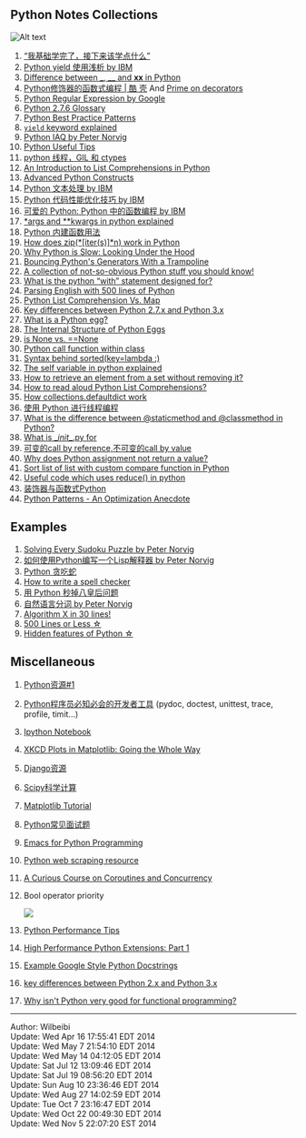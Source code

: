 Python Notes Collections
-------

![Alt text](https://www.python.org/static/img/python-logo.png)

1. [“我基础学完了，接下来该学点什么” ][newbie] 
2. [Python yield 使用浅析 by IBM][yield]
3. [Difference between _, __ and __xx__ in Python][__xx__]
4. [Python修饰器的函数式编程 | 酷 壳][decorator] And [Prime on decorators][decorator2]
5. [Python Regular Expression by Google][regex]
6. [Python 2.7.6 Glossary][glossary]
7. [Python Best Practice Patterns][patterns]
8. [`yield` keyword explained][yield]
9. [Python IAQ by Peter Norvig][iaq]
10. [Python Useful Tips][tips]
11. [python 线程，GIL 和 ctypes][GIL]
12. [An Introduction to List Comprehensions in Python][lc]
13. [Advanced Python Constructs][constructs]
14. [Python 文本处理 by IBM][text]
15. [Python 代码性能优化技巧 by IBM][optimize]
16. [可爱的 Python: Python 中的函数编程 by IBM][functional]
17. [*args and **kwargs in python explained][args]
18. [Python 内建函数用法][built-in]
19. [How does zip(*[iter(s)]*n) work in Python][zip_iter]
20. [Why Python is Slow: Looking Under the Hood][slow]
21. [Bouncing Python's Generators With a Trampoline][tramp]
22. [A collection of not-so-obvious Python stuff you should know!][n_ob]
23. [What is the python “with” statement designed for?][with]
24. [Parsing English with 500 lines of Python][parse_eng]
25. [Python List Comprehension Vs. Map][lc_map]
26. [Key differences between Python 2.7.x and Python 3.x][diff23]
27. [What is a Python egg?][egg1]
28. [The Internal Structure of Python Eggs][egg2]
29. [is None vs. ==None][is_equal]
30. [Python call function within class][call_call]
31. [Syntax behind sorted(key=lambda :)][key_lambda]
32. [The self variable in python explained][self_]
33. [How to retrieve an element from a set without removing it?][set_get]
34. [How to read aloud Python List Comprehensions?][list_com]
35. [How collections.defaultdict work][defaultdict]
36. [使用 Python 进行线程编程][ibm_multi]
37. [What is the difference between @staticmethod and @classmethod in Python?][de_meth]
38. [What is \__init__.py for][initpy]
39. [可变的call by reference,不可变的call by value][callby]
40. [Why does Python assignment not return a value?][noreturn]
41. [Sort list of list with custom compare function in Python][cus_func]
42. [Useful code which uses reduce() in python][reduce_use]
43. [装饰器与函数式Python][dfp]
44. [Python Patterns - An Optimization Anecdote][optp]


## Examples
1. [Solving Every Sudoku Puzzle by Peter Norvig][sudoku]
2. [如何使用Python编写一个Lisp解释器 by Peter Norvig][lisp]
3. [Python 贪吃蛇][snake]
4. [How to write a spell checker][spell]
5. [用 Python 秒掉八皇后问题][8queen]
6. [自然语言分词 by Peter Norvig][beau_data]
7. [Algorithm X in 30 lines!][algoX]
8. [500 Lines or Less ☆][500]
9. [Hidden features of Python ☆][hidd]


## Miscellaneous

1. [Python资源#1][coll1]  
2. [Python程序员必知必会的开发者工具][coll2] (pydoc, doctest, unittest, trace, profile, timit...)  
3. [Ipython Notebook][ipython]
4. [XKCD Plots in Matplotlib: Going the Whole Way][xkcd]
5. [Django资源][django]
6. [Scipy科学计算][scipy]
7. [Matplotlib Tutorial][matplotlib]
8. [Python常见面试题][interview]
9. [Emacs for Python Programming][emacs]
10. [Python web scraping resource][scrape]  
11. [A Curious Course on Coroutines and Concurrency][cc]
12. Bool operator priority 

	![](https://s3.amazonaws.com/Blog_Notes_CDN/python_bool_priority.png)

13. [Python Performance Tips][performance]
14. [High Performance Python Extensions: Part 1][perf1]
15. [Example Google Style Python Docstrings][Gstyle]
16. [key differences between Python 2.x and Python 3.x][diff23]
17. [Why isn't Python very good for functional programming?][functional2]

------
Author: Wilbeibi  
Update: Wed Apr 16 17:55:41 EDT 2014    
Update: Wed May  7 21:54:10 EDT 2014  
Update: Wed May 14 04:12:05 EDT 2014  
Update: Sat Jul 12 13:09:46 EDT 2014  
Update: Sat Jul 19 08:56:20 EDT 2014  
Update: Sun Aug 10 23:36:46 EDT 2014  
Update: Wed Aug 27 14:02:59 EDT 2014  
Update: Tue Oct  7 23:16:47 EDT 2014  
Update: Wed Oct 22 00:49:30 EDT 2014   
Update: Wed Nov  5 22:07:20 EST 2014  


[newbie]: http://www.the5fire.com/what-should-i-do-as-newbie.html
[yield]: http://www.ibm.com/developerworks/cn/opensource/os-cn-python-yield/index.html
[__xx__]: http://igorsobreira.com/2010/09/16/difference-between-one-underline-and-two-underlines-in-python.html
[decorator]: http://coolshell.cn/articles/11265.html
[decorator2]: http://www.realpython.com/blog/python/primer-on-python-decorators/#.UvQEs0JdUwJ
[regex]: https://developers.google.com/edu/python/regular-expressions
[coll1]: http://blog.csdn.net/lanxuezaipiao/article/details/19048521
[coll2]: http://blog.jobbole.com/58226/
[ipython]: http://opentechschool.github.io/python-data-intro/core/notebook.html
[glossary]: http://docs.python.org/2/glossary.html
[patterns]: http://stevenloria.com/python-best-practice-patterns-by-vladimir-keleshev-notes/
[sudoku]: http://norvig.com/sudoku.html
[lisp]: http://www.googies.info/articles/lispy.html
[xkcd]: http://jakevdp.github.io/blog/2013/07/10/XKCD-plots-in-matplotlib/
[yield]: http://stackoverflow.com/questions/231767/the-python-yield-keyword-explained
[iaq]: http://norvig.com/python-iaq.html
[django]: http://haoluobo.com/trac/wiki/Django
[snake]: http://hawstein.com/posts/snake-ai.html
[tips]: https://pyzh.readthedocs.org/en/latest/improving-your-python-productivity.html
[GIL]: http://zhuoqiang.me/python-thread-gil-and-ctypes.html
[lc]: http://carlgroner.me/Python/2011/11/09/An-Introduction-to-List-Comprehensions-in-Python.html
[constructs]: http://reverland.org/python/2013/03/13/advanced-python-constructs/
[spell]: http://blog.youxu.info/spell-correct.html
[scipy]: http://reverland.org/python/2012/10/22/scipy/
[matplotlib]: http://reverland.org/python/2012/09/07/matplotlib-tutorial/
[interview]: http://blog.csdn.net/darkchampion/article/details/4484467
[text]: http://www.ibm.com/developerworks/cn/linux/sdk/python/python-5/index.html
[optimize]: http://www.ibm.com/developerworks/cn/linux/l-cn-python-optim/
[functional]: http://www.ibm.com/developerworks/cn/linux/sdk/python/charm-10/index.html
[8queen]: http://www.iteye.com/topic/106747#3075
[beau_data]: http://norvig.com/ngrams/
[args]: http://freepythontips.wordpress.com/2013/08/04/args-and-kwargs-in-python-explained/
[built-in]: http://blog.csdn.net/starstarstone/article/details/7968185
[emacs]: http://www.kurup.org/blog/2012/10/24/emacs-for-python-programming/
[zip_iter]: http://stackoverflow.com/questions/2233204/how-does-zipitersn-work-in-python
[slow]: http://jakevdp.github.io/blog/2014/05/09/why-python-is-slow/
[scrape]: http://jakeaustwick.me/python-web-scraping-resource/
[tramp]: http://www.usrsb.in/blog/blog/2012/08/12/bouncing-pythons-generators-with-a-trampoline/
[cc]: http://www.dabeaz.com/coroutines/index.html
[n_ob]: http://nbviewer.ipython.org/github/rasbt/python_reference/blob/master/tutorials/not_so_obvious_python_stuff.ipynb
[with]: http://stackoverflow.com/questions/3012488/what-is-the-python-with-statement-designed-for
[parse_eng]: http://honnibal.wordpress.com/2013/12/18/a-simple-fast-algorithm-for-natural-language-dependency-parsing/
[lc_map]: http://stackoverflow.com/questions/1247486/python-list-comprehension-vs-map
[algox]: http://www.cs.mcgill.ca/~aassaf9/python/algorithm_x.html
[diff23]: http://nbviewer.ipython.org/github/rasbt/python_reference/blob/master/tutorials/key_differences_between_python_2_and_3.ipynb?create=1
[egg1]: http://stackoverflow.com/questions/2051192/what-is-a-python-egg
[egg2]: https://pythonhosted.org/setuptools/formats.html
[is_equal]: http://stackoverflow.com/questions/3257919/is-none-vs-none
[call_call]: http://stackoverflow.com/questions/5615648/python-call-function-within-class
[key_lambda]: http://stackoverflow.com/questions/8966538/syntax-behind-sortedkey-lambda
[performance]: https://wiki.python.org/moin/PythonSpeed/PerformanceTips
[self_]: http://freepythontips.wordpress.com/2013/08/07/the-self-variable-in-python-explained/
[set_get]: http://stackoverflow.com/questions/59825/how-to-retrieve-an-element-from-a-set-without-removing-it
[list_com]: http://stackoverflow.com/questions/9061760/how-to-read-aloud-python-list-comprehensions
[perf1]: https://www.crumpington.com/blog/2014/10-19-high-performance-python-extensions-part-1.html
[Gstyle]: http://sphinxcontrib-napoleon.readthedocs.org/en/latest/example_google.html
[defaultdict]: http://stackoverflow.com/questions/5900578/how-collections-defaultdict-work
[ibm_multi]: http://www.ibm.com/developerworks/cn/aix/library/au-threadingpython/
[de_meth]: http://stackoverflow.com/questions/136097/what-is-the-difference-between-staticmethod-and-classmethod-in-python
[500]: https://github.com/aosabook/500lines
[diff23]: http://nbviewer.ipython.org/github/rasbt/python_reference/blob/master/tutorials/key_differences_between_python_2_and_3.ipynb
[initpy]: http://stackoverflow.com/questions/448271/what-is-init-py-for
[callby]: http://www.douban.com/note/226827597/
[noreturn]: http://stackoverflow.com/questions/4869770/why-does-python-assignment-not-return-a-value
[functional2]: http://stackoverflow.com/questions/1017621/why-isnt-python-very-good-for-functional-programming
[cus_func]: http://stackoverflow.com/questions/5213033/sort-list-of-list-with-custom-compare-function-in-python
[reduce_use]: http://stackoverflow.com/questions/15995/useful-code-which-uses-reduce-in-python
[dfp]: http://youngsterxyf.github.io/2013/01/04/Decorators-and-Functional-Python/
[hidd]: http://stackoverflow.com/questions/101268/hidden-features-of-python
[optp]: https://www.python.org/doc/essays/list2str/